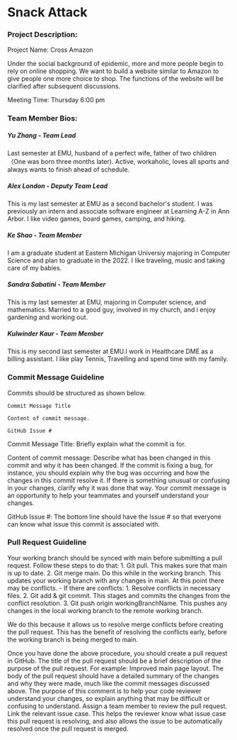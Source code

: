 # Snack Attack

### Project Description: 

Project Name: Cross Amazon

Under the social background of epidemic, more and more people begin to rely on online shopping. We want to build a website similar to Amazon to give people one more choice to shop. The functions of the website will be clarified after subsequent discussions.

Meeting Time: Thursday 6:00 pm

### Team Member Bios:

##### Yu Zhang - Team Lead

Last semester at EMU, husband of a perfect wife, father of two children（One was born three months later). Active, workaholic, loves all sports and always wants to finish ahead of schedule.

##### Alex London - Deputy Team Lead

This is my last semester at EMU as a second bachelor's student. I was previously an intern and associate software engineer at Learning A-Z in Ann Arbor. I like video games, board games, camping, and hiking.

##### Ke Shao - Team Member

I am a graduate student at Eastern Michigan Universiy majoring in Computer Science and plan to graduate in the 2022. I like traveling, music and taking care of my babies.

##### Sandra Sabatini - Team Member

This is my last semester at EMU, majoring in Computer science, and mathematics. Married to a good guy, involved in my church, and i enjoy gardening and working out. 

##### Kulwinder Kaur - Team Member

This is my second last semester at EMU.I work in Healthcare DME as a billing assistant. I like play Tennis, Travelling and spend time with my family.

### Commit Message Guideline

Commits should be structured as shown below.

    Commit Message Title

    Content of commit message. 

    GitHub Issue #


Commit Message Title: Briefly explain what the commit is for.

Content of commit message: Describe what has been changed in this commit and why it has been changed.
If the commit is fixing a bug, for instance, you should explain why the bug was occurring and how the changes in this commit resolve it.
If there is something unusual or confusing in your changes, clarify why it was done that way. 
Your commit message is an opportunity to help your teammates and yourself understand your changes.

GitHub Issue #: The bottom line should have the Issue # so that everyone can know what issue this commit is associated with.

### Pull Request Guideline

Your working branch should be synced with main before submitting a pull request. Follow these steps to do that:
    1. Git pull. This makes sure that main is up to date.
    2. Git merge main. Do this while in the working branch. This updates your working branch with any changes in main. At this point there may be conflicts.
        - If there are conflicts:
        1. Resolve conflicts in necessary files.
        2. Git add & git commit. This stages and commits the changes from the conflict resolution.
    3. Git push origin workingBranchName. This pushes any changes in the local working branch to the remote working branch.

We do this because it allows us to resolve merge conflicts before creating the pull request. This has the benefit of resolving the conflicts early, before the working branch is being merged to main.

Once you have done the above procedure, you should create a pull request in GitHub.
The title of the pull request should be a brief description of the purpose of the pull request. For example: Improved main page layout.
The body of the pull request should have a detailed summary of the changes and why they were made, much like the commit messages discussed above. The purpose of this comment is to help your code reviewer understand your changes, so explain anything that may be difficult or confusing to understand.
Assign a team member to review the pull request.
Link the relevant issue case. This helps the reviewer know what issue case this pull request is resolving, and also allows the issue to be automatically resolved once the pull request is merged.
